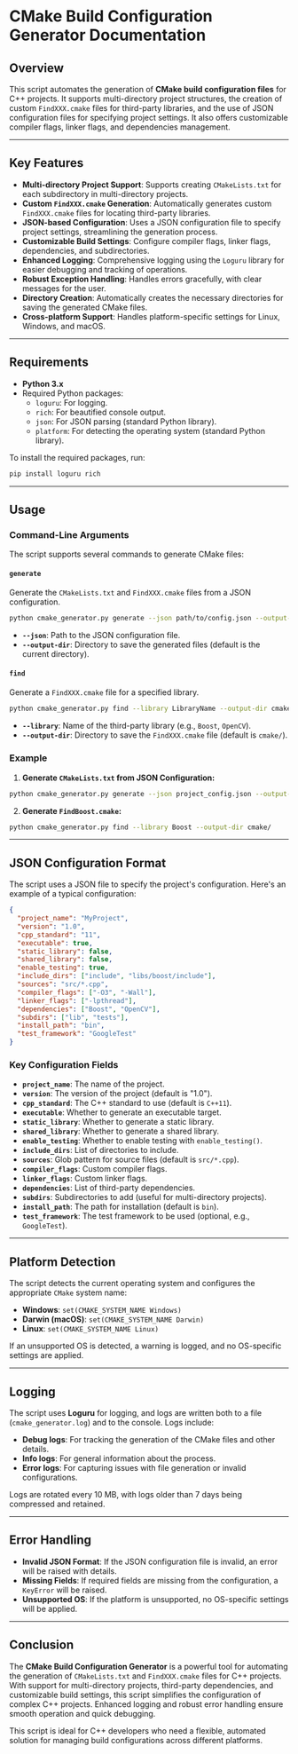 # CMake Build Configuration Generator Documentation

## Overview

This script automates the generation of **CMake build configuration files** for C++ projects. It supports multi-directory project structures, the creation of custom `FindXXX.cmake` files for third-party libraries, and the use of JSON configuration files for specifying project settings. It also offers customizable compiler flags, linker flags, and dependencies management.

---

## Key Features

- **Multi-directory Project Support**: Supports creating `CMakeLists.txt` for each subdirectory in multi-directory projects.
- **Custom `FindXXX.cmake` Generation**: Automatically generates custom `FindXXX.cmake` files for locating third-party libraries.
- **JSON-based Configuration**: Uses a JSON configuration file to specify project settings, streamlining the generation process.
- **Customizable Build Settings**: Configure compiler flags, linker flags, dependencies, and subdirectories.
- **Enhanced Logging**: Comprehensive logging using the `Loguru` library for easier debugging and tracking of operations.
- **Robust Exception Handling**: Handles errors gracefully, with clear messages for the user.
- **Directory Creation**: Automatically creates the necessary directories for saving the generated CMake files.
- **Cross-platform Support**: Handles platform-specific settings for Linux, Windows, and macOS.

---

## Requirements

- **Python 3.x**
- Required Python packages:
  - `loguru`: For logging.
  - `rich`: For beautified console output.
  - `json`: For JSON parsing (standard Python library).
  - `platform`: For detecting the operating system (standard Python library).

To install the required packages, run:

```bash
pip install loguru rich
```

---

## Usage

### Command-Line Arguments

The script supports several commands to generate CMake files:

#### `generate`

Generate the `CMakeLists.txt` and `FindXXX.cmake` files from a JSON configuration.

```bash
python cmake_generator.py generate --json path/to/config.json --output-dir output/
```

- **`--json`**: Path to the JSON configuration file.
- **`--output-dir`**: Directory to save the generated files (default is the current directory).

#### `find`

Generate a `FindXXX.cmake` file for a specified library.

```bash
python cmake_generator.py find --library LibraryName --output-dir cmake/
```

- **`--library`**: Name of the third-party library (e.g., `Boost`, `OpenCV`).
- **`--output-dir`**: Directory to save the `FindXXX.cmake` file (default is `cmake/`).

### Example

1. **Generate `CMakeLists.txt` from JSON Configuration:**

```bash
python cmake_generator.py generate --json project_config.json --output-dir build/
```

2. **Generate `FindBoost.cmake`:**

```bash
python cmake_generator.py find --library Boost --output-dir cmake/
```

---

## JSON Configuration Format

The script uses a JSON file to specify the project's configuration. Here's an example of a typical configuration:

```json
{
  "project_name": "MyProject",
  "version": "1.0",
  "cpp_standard": "11",
  "executable": true,
  "static_library": false,
  "shared_library": false,
  "enable_testing": true,
  "include_dirs": ["include", "libs/boost/include"],
  "sources": "src/*.cpp",
  "compiler_flags": ["-O3", "-Wall"],
  "linker_flags": ["-lpthread"],
  "dependencies": ["Boost", "OpenCV"],
  "subdirs": ["lib", "tests"],
  "install_path": "bin",
  "test_framework": "GoogleTest"
}
```

### Key Configuration Fields

- **`project_name`**: The name of the project.
- **`version`**: The version of the project (default is "1.0").
- **`cpp_standard`**: The C++ standard to use (default is `C++11`).
- **`executable`**: Whether to generate an executable target.
- **`static_library`**: Whether to generate a static library.
- **`shared_library`**: Whether to generate a shared library.
- **`enable_testing`**: Whether to enable testing with `enable_testing()`.
- **`include_dirs`**: List of directories to include.
- **`sources`**: Glob pattern for source files (default is `src/*.cpp`).
- **`compiler_flags`**: Custom compiler flags.
- **`linker_flags`**: Custom linker flags.
- **`dependencies`**: List of third-party dependencies.
- **`subdirs`**: Subdirectories to add (useful for multi-directory projects).
- **`install_path`**: The path for installation (default is `bin`).
- **`test_framework`**: The test framework to be used (optional, e.g., `GoogleTest`).

---

## Platform Detection

The script detects the current operating system and configures the appropriate `CMake` system name:

- **Windows**: `set(CMAKE_SYSTEM_NAME Windows)`
- **Darwin (macOS)**: `set(CMAKE_SYSTEM_NAME Darwin)`
- **Linux**: `set(CMAKE_SYSTEM_NAME Linux)`

If an unsupported OS is detected, a warning is logged, and no OS-specific settings are applied.

---

## Logging

The script uses **Loguru** for logging, and logs are written both to a file (`cmake_generator.log`) and to the console. Logs include:

- **Debug logs**: For tracking the generation of the CMake files and other details.
- **Info logs**: For general information about the process.
- **Error logs**: For capturing issues with file generation or invalid configurations.

Logs are rotated every 10 MB, with logs older than 7 days being compressed and retained.

---

## Error Handling

- **Invalid JSON Format**: If the JSON configuration file is invalid, an error will be raised with details.
- **Missing Fields**: If required fields are missing from the configuration, a `KeyError` will be raised.
- **Unsupported OS**: If the platform is unsupported, no OS-specific settings will be applied.

---

## Conclusion

The **CMake Build Configuration Generator** is a powerful tool for automating the generation of `CMakeLists.txt` and `FindXXX.cmake` files for C++ projects. With support for multi-directory projects, third-party dependencies, and customizable build settings, this script simplifies the configuration of complex C++ projects. Enhanced logging and robust error handling ensure smooth operation and quick debugging.

This script is ideal for C++ developers who need a flexible, automated solution for managing build configurations across different platforms.
